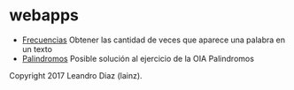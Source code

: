 # webapps
* [Frecuencias](https://lainz.github.io/webapps/frecuencias.html)
Obtener las cantidad de veces que aparece una palabra en un texto
* [Palindromos](https://lainz.github.io/webapps/palindromos.html)
Posible solución al ejercicio de la OIA Palindromos

Copyright 2017 Leandro Diaz (lainz).

